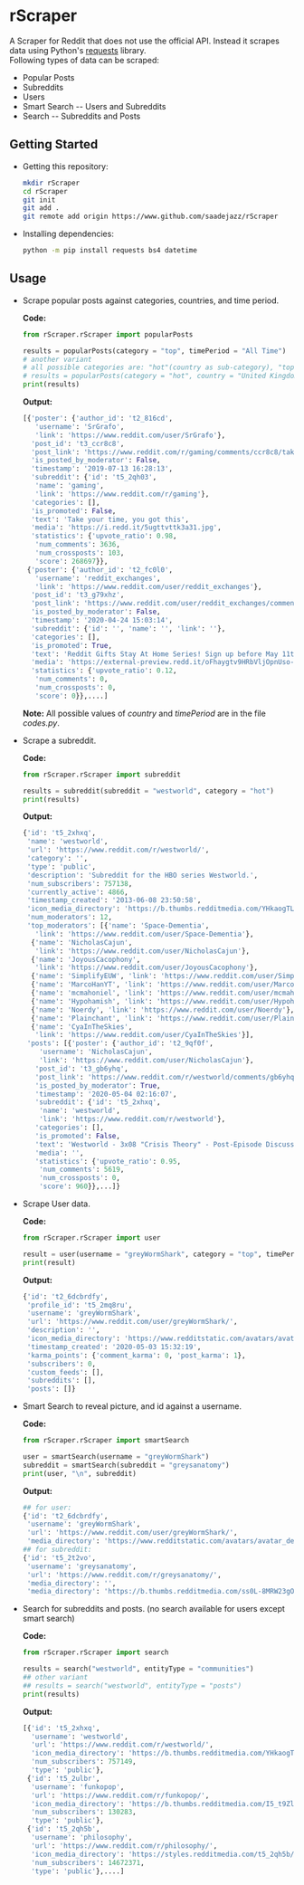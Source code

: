 # rScraper
A Scraper for Reddit that does not use the official API. Instead it scrapes data using Python's [requests](https://github.com/psf/requests) library.  
Following types of data can be scraped:  

* Popular Posts
* Subreddits  
* Users  
* Smart Search -- Users and Subreddits  
* Search -- Subreddits and Posts

## Getting Started  
* Getting this repository:  
  ```bash
  mkdir rScraper
  cd rScraper
  git init
  git add .
  git remote add origin https://www.github.com/saadejazz/rScraper
  ```
* Installing dependencies:  
  ```bash
  python -m pip install requests bs4 datetime
  ```
  
## Usage  
* Scrape popular posts against categories, countries, and time period.  

  **Code:**  
  
  ```python
  from rScraper.rScraper import popularPosts

  results = popularPosts(category = "top", timePeriod = "All Time")
  # another variant
  # all possible categories are: "hot"(country as sub-category), "top"(timePeriod as subcategory), "new", "rising".
  # results = popularPosts(category = "hot", country = "United Kingdom")
  print(results)
  ```
  
  **Output:**  
  
  ```python
  [{'poster': {'author_id': 't2_816cd',
     'username': 'SrGrafo',
     'link': 'https://www.reddit.com/user/SrGrafo'},
    'post_id': 't3_ccr8c8',
    'post_link': 'https://www.reddit.com/r/gaming/comments/ccr8c8/take_your_time_you_got_this/',
    'is_posted_by_moderator': False,
    'timestamp': '2019-07-13 16:28:13',
    'subreddit': {'id': 't5_2qh03',
     'name': 'gaming',
     'link': 'https://www.reddit.com/r/gaming'},
    'categories': [],
    'is_promoted': False,
    'text': 'Take your time, you got this',
    'media': 'https://i.redd.it/5ugttvttk3a31.jpg',
    'statistics': {'upvote_ratio': 0.98,
     'num_comments': 3636,
     'num_crossposts': 103,
     'score': 268697}},
   {'poster': {'author_id': 't2_fc0l0',
     'username': 'reddit_exchanges',
     'link': 'https://www.reddit.com/user/reddit_exchanges'},
    'post_id': 't3_g79xhz',
    'post_link': 'https://www.reddit.com/user/reddit_exchanges/comments/g79xhz/reddit_gifts_stay_at_home_series_sign_up_before/',
    'is_posted_by_moderator': False,
    'timestamp': '2020-04-24 15:03:14',
    'subreddit': {'id': '', 'name': '', 'link': ''},
    'categories': [],
    'is_promoted': True,
    'text': 'Reddit Gifts Stay At Home Series! Sign up before May 11th!',
    'media': 'https://external-preview.redd.it/oFhaygtv9HRbVljOpnUso-4fOITxyTtQbiUQgr5B31k.jpg?auto=webp&s=d0d3fd2f734014b6c075eb325ff5b30db3dbeb04',
    'statistics': {'upvote_ratio': 0.12,
     'num_comments': 0,
     'num_crossposts': 0,
     'score': 0}},....]
  ```
  **Note:** All possible values of *country* and *timePeriod* are in the file *codes.py*.  

* Scrape a subreddit. 

  **Code:**  
  
  ```python
  from rScraper.rScraper import subreddit

  results = subreddit(subreddit = "westworld", category = "hot")
  print(results)
  ```
  **Output:**  
  
  ```python
  {'id': 't5_2xhxq',
   'name': 'westworld',
   'url': 'https://www.reddit.com/r/westworld/',
   'category': '',
   'type': 'public',
   'description': 'Subreddit for the HBO series Westworld.',
   'num_subscribers': 757138,
   'currently_active': 4866,
   'timestamp_created': '2013-06-08 23:50:58',
   'icon_media_directory': 'https://b.thumbs.redditmedia.com/YHkaogTL3ZYfztRSnxzb25y5Rhq4L0VXWeArjpHNr4w.png',
   'num_moderators': 12,
   'top_moderators': [{'name': 'Space-Dementia',
     'link': 'https://www.reddit.com/user/Space-Dementia'},
    {'name': 'NicholasCajun',
     'link': 'https://www.reddit.com/user/NicholasCajun'},
    {'name': 'JoyousCacophony',
     'link': 'https://www.reddit.com/user/JoyousCacophony'},
    {'name': 'SimplifyEUW', 'link': 'https://www.reddit.com/user/SimplifyEUW'},
    {'name': 'MarcoHanYT', 'link': 'https://www.reddit.com/user/MarcoHanYT'},
    {'name': 'mcmahoniel', 'link': 'https://www.reddit.com/user/mcmahoniel'},
    {'name': 'Hypohamish', 'link': 'https://www.reddit.com/user/Hypohamish'},
    {'name': 'Noerdy', 'link': 'https://www.reddit.com/user/Noerdy'},
    {'name': 'Plainchant', 'link': 'https://www.reddit.com/user/Plainchant'},
    {'name': 'CyaInTheSkies',
     'link': 'https://www.reddit.com/user/CyaInTheSkies'}],
   'posts': [{'poster': {'author_id': 't2_9qf0f',
      'username': 'NicholasCajun',
      'link': 'https://www.reddit.com/user/NicholasCajun'},
     'post_id': 't3_gb6yhq',
     'post_link': 'https://www.reddit.com/r/westworld/comments/gb6yhq/westworld_3x08_crisis_theory_postepisode/',
     'is_posted_by_moderator': True,
     'timestamp': '2020-05-04 02:16:07',
     'subreddit': {'id': 't5_2xhxq',
      'name': 'westworld',
      'link': 'https://www.reddit.com/r/westworld'},
     'categories': [],
     'is_promoted': False,
     'text': 'Westworld - 3x08 "Crisis Theory" - Post-Episode Discussion',
     'media': '',
     'statistics': {'upvote_ratio': 0.95,
      'num_comments': 5619,
      'num_crossposts': 0,
      'score': 960}},...]}
  ```
* Scrape User data.  

  **Code:**

  ```python
  from rScraper.rScraper import user

  result = user(username = "greyWormShark", category = "top", timePeriod = "This Month")
  print(result)
  ```

  **Output:**

  ```python
  {'id': 't2_6dcbrdfy',
   'profile_id': 't5_2mq8ru',
   'username': 'greyWormShark',
   'url': 'https://www.reddit.com/user/greyWormShark/',
   'description': '',
   'icon_media_directory': 'https://www.redditstatic.com/avatars/avatar_default_07_A5A4A4.png',
   'timestamp_created': '2020-05-03 15:32:19',
   'karma_points': {'comment_karma': 0, 'post_karma': 1},
   'subscribers': 0,
   'custom_feeds': [],
   'subreddits': [],
   'posts': []}
  ```
  
* Smart Search to reveal picture, and id against a username.  

  **Code:**  

  ```python
  from rScraper.rScraper import smartSearch

  user = smartSearch(username = "greyWormShark")
  subreddit = smartSearch(subreddit = "greysanatomy")
  print(user, "\n", subreddit)
  ```

  **Output:**  

  ```python
  ## for user: 
  {'id': 't2_6dcbrdfy',
   'username': 'greyWormShark',
   'url': 'https://www.reddit.com/user/greyWormShark/',
   'media_directory': 'https://www.redditstatic.com/avatars/avatar_default_07_A5A4A4.png'}
  ## for subreddit:
  {'id': 't5_2t2vo',
   'username': 'greysanatomy',
   'url': 'https://www.reddit.com/r/greysanatomy/',
   'media_directory': '',
   'media_directory': 'https://b.thumbs.redditmedia.com/ss0L-8MRW23gOdqu_hEAqs7MgGLZgE3j4N-ur4eRK7A.png'}
  ```

* Search for subreddits and posts. (no search available for users except smart search)  

  **Code:**  

  ```python
  from rScraper.rScraper import search

  results = search("westworld", entityType = "communities")
  ## other variant
  ## results = search("westworld", entityType = "posts")
  print(results)
  ```

  **Output:**  

  ```python
  [{'id': 't5_2xhxq',
    'username': 'westworld',
    'url': 'https://www.reddit.com/r/westworld/',
    'icon_media_directory': 'https://b.thumbs.redditmedia.com/YHkaogTL3ZYfztRSnxzb25y5Rhq4L0VXWeArjpHNr4w.png',
    'num_subscribers': 757149,
    'type': 'public'},
   {'id': 't5_2ulbr',
    'username': 'funkopop',
    'url': 'https://www.reddit.com/r/funkopop/',
    'icon_media_directory': 'https://b.thumbs.redditmedia.com/I5_t9ZlCrUAWUS_IGCeuS1zC7jmcNYL0JKV0lpIh6_Q.png',
    'num_subscribers': 130283,
    'type': 'public'},
   {'id': 't5_2qh5b',
    'username': 'philosophy',
    'url': 'https://www.reddit.com/r/philosophy/',
    'icon_media_directory': 'https://styles.redditmedia.com/t5_2qh5b/styles/communityIcon_jj94dz6qi3v31.png',
    'num_subscribers': 14672371,
    'type': 'public'},....]
  ```




